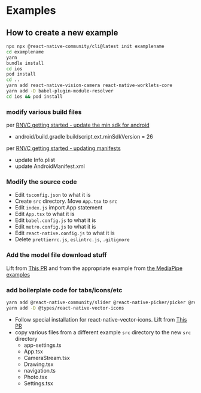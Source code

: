 # Examples

## How to create a new example

```sh
npx npx @react-native-community/cli@latest init examplename
cd examplename
yarn
bundle install
cd ios
pod install
cd ..
yarn add react-native-vision-camera react-native-worklets-core
yarn add -D babel-plugin-module-resolver
cd ios && pod install

```
### modify various build files

per [RNVC getting started - update the min sdk for android](https://react-native-vision-camera.com/docs/guides/#installing-the-library)
- android/build.gradle buildscript.ext.minSdkVersion = 26

per [RNVC getting started - updating manifests](https://react-native-vision-camera.com/docs/guides/#updating-manifests)

- update Info.plist
- update AndroidManifest.xml 

### Modify the source code

- Edit `tsconfig.json` to what it is
- Create `src` directory. Move `App.tsx` to `src`
- Edit `index.js` import App statement
- Edit `App.tsx` to what it is
- Edit `babel.config.js` to what it is
- Edit `metro.config.js` to what it is
- Edit `react-native.config.js` to what it is
- Delete `prettierrc.js`, `eslintrc.js`, `.gitignore`

### Add the model file download stuff

Lift from [This PR](https://github.com/cdiddy77/react-native-mediapipe/pull/85) and from the appropriate example from [the MediaPipe examples](https://github.com/googlesamples/mediapipe/blob/9d0624bb1cf1baa8ac31991748d69ec219aa3535/examples)

### add boilerplate code for tabs/icons/etc

```sh
yarn add @react-native-community/slider @react-native-picker/picker @react-navigation/bottom-tabs @react-navigation/native @shopify/react-native-skia react-native-image-crop-picker react-native-picker-select react-native-safe-area-context react-native-screens react-native-vector-icons
yarn add -D @types/react-native-vector-icons
```

- Follow special installation for react-native-vector-icons. Lift from [This PR](https://github.com/cdiddy77/react-native-mediapipe/pull/60)
- copy various files from a different example `src` directory to the new `src` directory
  - app-settings.ts
  - App.tsx
  - CameraStream.tsx
  - Drawing.tsx
  - navigation.ts
  - Photo.tsx
  - Settings.tsx
